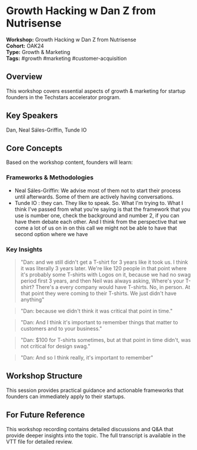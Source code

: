 # Growth Hacking w  Dan Z from Nutrisense

**Workshop:** Growth Hacking w  Dan Z from Nutrisense  
**Cohort:** OAK24  
**Type:** Growth & Marketing  
**Tags:** #growth #marketing #customer-acquisition

## Overview

This workshop covers essential aspects of growth & marketing for startup founders in the Techstars accelerator program.

## Key Speakers

Dan, Neal Sáles-Griffin, Tunde IO 

## Core Concepts

Based on the workshop content, founders will learn:


### Frameworks & Methodologies

- Neal Sáles-Griffin: We advise most of them not to start their process until afterwards. Some of them are actively having conversations.
- Tunde IO : they can. They like to speak. So. What I'm trying to. What I think I've passed from what you're saying is that the framework that you use is number one, check the background and number 2, if you can have them debate each other. And I think from the perspective that we come a lot of us on in on this call we might not be able to have that second option where we have

### Key Insights

> "Dan: and we still didn't get a T-shirt for 3 years like it took us. I think it was literally 3 years later. We're like 120 people in that point where it's probably some T-shirts with Logos on it, because we had no swag period first 3 years, and then Neil was always asking, Where's your T-shirt? There's a every company would have T-shirts. No, in person. At that point they were coming to their T-shirts. We just didn't have anything"

> "Dan: because we didn't think it was critical that point in time."

> "Dan: And I think it's important to remember things that matter to customers and to your business."

> "Dan: $100 for T-shirts sometimes, but at that point in time didn't, was not critical for design swag."

> "Dan: And so I think really, it's important to remember"


## Workshop Structure

This session provides practical guidance and actionable frameworks that founders can immediately apply to their startups.

## For Future Reference

This workshop recording contains detailed discussions and Q&A that provide deeper insights into the topic. The full transcript is available in the VTT file for detailed review.
